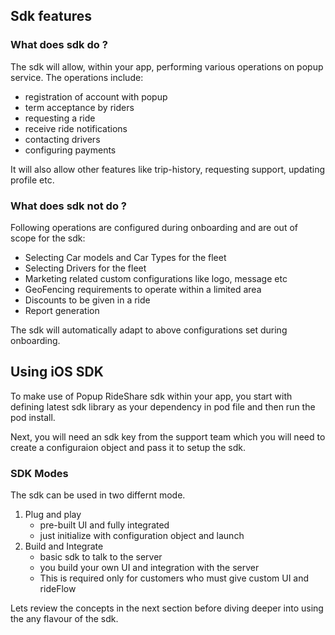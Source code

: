 ## Sdk features

### What does sdk do ?
  The sdk will allow, within your app, performing various operations on popup service. The operations include:
  
  - registration of account with popup
  - term acceptance by riders
  - requesting a ride
  - receive ride notifications
  - contacting drivers
  - configuring payments

It will also allow other features like trip-history, requesting support, updating profile etc.

### What does sdk not do ?
Following operations are configured during onboarding and are out of scope for the sdk:

- Selecting Car models and Car Types for the fleet
- Selecting Drivers for the fleet
- Marketing related custom configurations like logo, message etc
- GeoFencing requirements to operate within a limited area
- Discounts to be given in a ride
- Report generation

The sdk will automatically adapt to above configurations set during onboarding.

## Using iOS SDK
To make use of Popup RideShare sdk within your app, you start with defining latest sdk library as your dependency in pod file and then run the pod install.

Next, you will need an sdk key from the support team which you will need to create a configuraion object and pass it to setup the sdk.

### SDK Modes
The sdk can be used in two differnt mode.

1. Plug and play 
    - pre-built UI and fully integrated
    - just initialize with configuration object and launch
2. Build and Integrate
    - basic sdk to talk to the server
    - you build your own UI and integration with the server
    - This is required only for customers who must give custom UI and rideFlow

Lets review the concepts in the next section before diving deeper into using the any flavour of the sdk.




